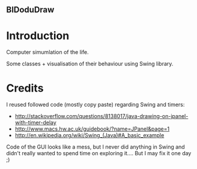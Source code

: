 BIDoduDraw
----------


Introduction
============

Computer simumlation of the life.

Some classes + visualisation of their behaviour using Swing library.

Credits
=======

I reused followed code (mostly copy paste) regarding Swing and timers:
 
 * http://stackoverflow.com/questions/8138017/java-drawing-on-jpanel-with-timer-delay
 * http://www.macs.hw.ac.uk/guidebook/?name=JPanel&page=1
 * http://en.wikipedia.org/wiki/Swing_(Java)#A_basic_example
 
Code of the GUI looks like a mess, but I never did anything in Swing and didn't  really wanted to spend time on exploring it.... But I may fix it one day ;) 

